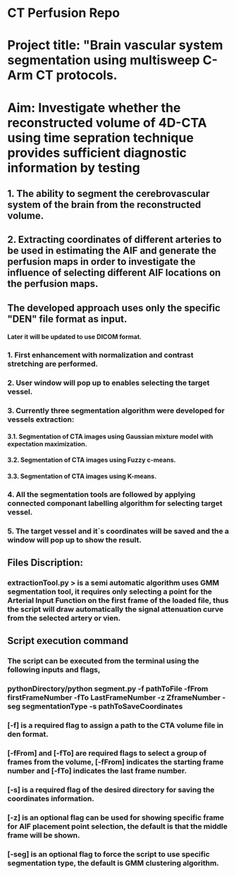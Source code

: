 # CT Perfusion Repo
# Project title: "Brain vascular system segmentation using multisweep C-Arm CT protocols.

# Aim: Investigate whether the reconstructed volume of 4D-CTA using time sepration technique provides sufficient diagnostic information by testing 

  ## 1. The ability to segment the cerebrovascular system of the brain from the reconstructed volume.
  ## 2. Extracting coordinates of different arteries to be used in estimating the AIF and generate the perfusion maps in order to investigate the influence of selecting different AIF locations on the perfusion maps.

## The developed approach uses only the specific "DEN" file format as input. 
#### Later it will be updated to use DICOM format.


### 1. First enhancement with normalization and contrast stretching are performed. 

### 2. User window will pop up to enables selecting the target vessel. 

### 3. Currently three segmentation algorithm were developed for vessels extraction:
#### 3.1. Segmentation of CTA images using Gaussian mixture model with expectation maximization.
#### 3.2. Segmentation of CTA images using Fuzzy c-means.
#### 3.3. Segmentation of CTA images using K-means. 

### 4. All the segmentation tools are followed by applying connected componant labelling algorithm for selecting target vessel.
### 5. The target vessel and it`s coordinates will be saved and the a window will pop up to show the result. 


## Files Discription:
### extractionTool.py > is a semi automatic algorithm uses GMM segmentation tool, it requires only selecting a point for the Arterial Input Function on the first frame of the loaded file, thus the script will draw automatically the signal attenuation curve from the selected artery or vien. 

## Script execution command
### The script can be executed from the terminal using the following inputs and flags,

### pythonDirectory/python segment.py -f pathToFile -fFrom firstFrameNumber -fTo LastFrameNumber -z ZframeNumber -seg segmentationType -s pathToSaveCoordinates


 ### [-f] is a required flag to assign a path to the CTA volume file in den format. 
 ### [-fFrom] and [-fTo] are required flags to select a group of frames from the volume, [-fFrom] indicates the starting frame number and [-fTo] indicates the last frame number. 
 ### [-s] is a required flag of the desired directory for saving the coordinates information.
 ### [-z] is an optional flag can be used for showing specific frame for AIF placement point selection, the default is that the middle frame will be shown.  
 ### [-seg] is an optional flag to force the script to use specific segmentation type, the default is GMM clustering algorithm. 
